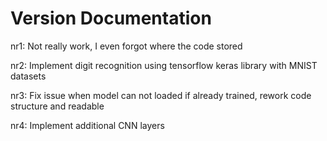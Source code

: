Version Documentation
==============

nr1: Not really work, I even forgot where the code stored

nr2: Implement digit recognition using tensorflow keras library with MNIST datasets

nr3: Fix issue when model can not loaded if already trained, rework code structure and readable

nr4: Implement additional CNN layers
